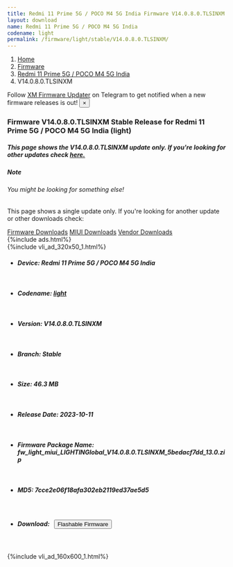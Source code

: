 ```yaml
---
title: Redmi 11 Prime 5G / POCO M4 5G India Firmware V14.0.8.0.TLSINXM Update
layout: download
name: Redmi 11 Prime 5G / POCO M4 5G India
codename: light
permalink: /firmware/light/stable/V14.0.8.0.TLSINXM/
---
```

<nav aria-label="breadcrumb">
    <ol class="breadcrumb">
        <li class="breadcrumb-item"><a href="/">Home</a></li>
        <li class="breadcrumb-item"><a href="/firmware/">Firmware</a></li>
        <li class="breadcrumb-item"><a href="/firmware/light/">Redmi 11 Prime 5G / POCO M4 5G India</a></li>
        <li class="breadcrumb-item active" aria-current="page">V14.0.8.0.TLSINXM</li>
    </ol>
</nav>
<div class="alert alert-primary alert-dismissible fade show" role="alert">
    Follow <a href="https://t.me/XiaomiFirmwareUpdater" class="alert-link">XM Firmware Updater</a> on Telegram to get
    notified when a new firmware releases is out!
    <button type="button" class="close" data-dismiss="alert" aria-label="Close">
        <span aria-hidden="true">&times;</span>
    </button>
</div>
<div class="col-12 mx-auto">
    <h3 class="title bg-light p-2 rounded">Firmware V14.0.8.0.TLSINXM Stable Release for Redmi 11 Prime 5G / POCO M4 5G India (light)</h3>
    <h5>This page shows the V14.0.8.0.TLSINXM update only. If you're looking for other updates check
        <a href="/firmware/light/">here.</a></h5>
    <div class="card">
        <div class="card-body">
            <h5 class="card-title">Note</h5>
            <h6 class="card-subtitle mb-2 text-muted">You might be looking for something else!</h6>
            <p class="card-text">This page shows a single update only.
                If you're looking for another update or other downloads check:</p>
            <a href="/firmware/" class="card-link">Firmware Downloads</a>
            <a href="/miui/" class="card-link">MIUI Downloads</a>
            <a href="/vendor/" class="card-link">Vendor Downloads</a>
        </div>
    </div>
    {%include ads.html%}
    <div class="row justify-content-center">
        <div class="col-10" id="downloads">
                    <div class="card card-body">
            {%include vli_ad_320x50_1.html%}
            <ul class="list-unstyled">
                <li style="padding-bottom: 10px;">
                    <h5><b>Device: </b>Redmi 11 Prime 5G / POCO M4 5G India</h5>
                </li>
                <li style="padding-bottom: 10px;">
                    <h5><b>Codename: </b> <a href="/firmware/light/" target="_blank">light</a> </h5>
                </li>
                <li style="padding-bottom: 10px;">
                    <h5><b>Version: </b>V14.0.8.0.TLSINXM</h5>
                </li>
                <li style="padding-bottom: 10px;">
                    <h5><b>Branch: </b>Stable</h5>
                </li>
                <li style="padding-bottom: 10px;">
                    <h5><b>Size: </b>46.3 MB</h5>
                </li>
                <li style="padding-bottom: 10px;">
                    <h5><b>Release Date: </b>2023-10-11</h5>
                </li>
                <li style="padding-bottom: 10px;">
                    <h5><b>Firmware Package Name: </b><span id="filename" class="text-dark">fw_light_miui_LIGHTINGlobal_V14.0.8.0.TLSINXM_5bedacf7dd_13.0.zip</span></h5>
                </li>
                <li style="padding-bottom: 10px;">
                    <h5><b>MD5: </b><span id="md5" class="text-muted">7cce2e06f18afa302eb2119ed37ae5d5</span></h5>
                </li>
                <li style="padding-bottom: 10px;">
                    <h5><b>Download: </b><button type="button" id="download" class="btn btn-primary"
                    style="margin: 7px;" onclick="redirect('fw_light_miui_LIGHTINGlobal_V14.0.8.0.TLSINXM_5bedacf7dd_13.0.zip'); return false;"><i class="fa fa-download"></i> Flashable Firmware</button></h5>
                </li>
            </ul>
        </div>
        </div>
        {%include vli_ad_160x600_1.html%}
    </div>
</div>
